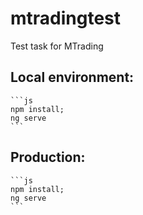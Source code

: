 # mtradingtest
Test task for MTrading

## Local environment:
    ```js
    npm install;
    ng serve
    ```


## Production:
    ```js
    npm install;
    ng serve
    ```